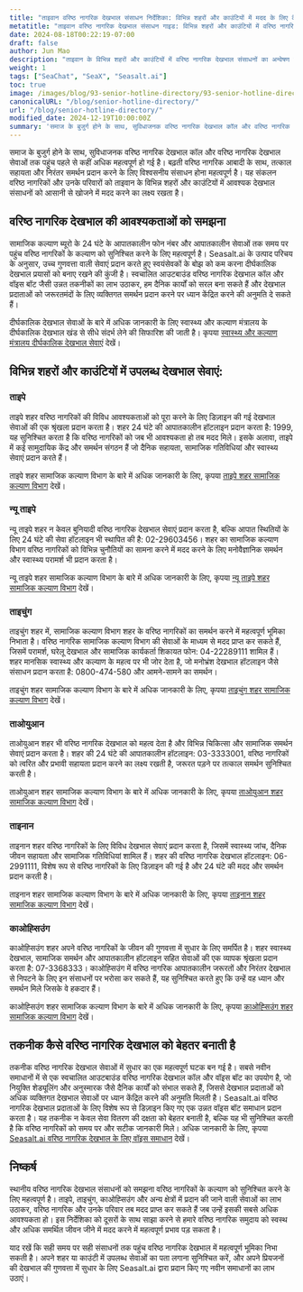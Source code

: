 ```yaml
---
title: "ताइवान वरिष्ठ नागरिक देखभाल संसाधन निर्देशिका: विभिन्न शहरों और काउंटियों में मदद के लिए कैसे कॉल करें"
metatitle: "ताइवान वरिष्ठ नागरिक देखभाल संसाधन गाइड: विभिन्न शहरों और काउंटियों में वरिष्ठ नागरिक सहायता फोन नंबर और सहायता सेवाएं"
date: 2024-08-18T00:22:19-07:00
draft: false
author: Jun Mao
description: "ताइवान के विभिन्न शहरों और काउंटियों में वरिष्ठ नागरिक देखभाल संसाधनों का अन्वेषण करें, जिसमें देखभाल कॉल, आपातकालीन हॉटलाइन और सामाजिक सहायता सेवाएं शामिल हैं। जानें कि कैसे Seasalt.ai के नवीन समाधान वरिष्ठ नागरिक देखभाल सेवाओं की दक्षता को बेहतर बनाते हैं।"
weight: 1
tags: ["SeaChat", "SeaX", "Seasalt.ai"]
toc: true
image: /images/blog/93-senior-hotline-directory/93-senior-hotline-directory.jpg
canonicalURL: "/blog/senior-hotline-directory/"
url: "/blog/senior-hotline-directory/"
modified_date: 2024-12-19T10:00:00Z
summary: 'समाज के बुजुर्ग होने के साथ, सुविधाजनक वरिष्ठ नागरिक देखभाल कॉल और वरिष्ठ नागरिक देखभाल सेवाओं तक पहुंच पहले से कहीं अधिक महत्वपूर्ण हो गई है। बढ़ती वरिष्ठ नागरिक आबादी के साथ, तत्काल सहायता और निरंतर समर्थन प्रदान करने के लिए विश्वसनीय संसाधन होना महत्वपूर्ण है। यह संकलन वरिष्ठ नागरिकों और उनके परिवारों को ताइवान के विभिन्न शहरों और काउंटियों में आवश्यक देखभाल संसाधनों को आसानी से खोजने में मदद करने का लक्ष्य रखता है।'
---
```


समाज के बुजुर्ग होने के साथ, सुविधाजनक वरिष्ठ नागरिक देखभाल कॉल और वरिष्ठ नागरिक देखभाल सेवाओं तक पहुंच पहले से कहीं अधिक महत्वपूर्ण हो गई है। बढ़ती वरिष्ठ नागरिक आबादी के साथ, तत्काल सहायता और निरंतर समर्थन प्रदान करने के लिए विश्वसनीय संसाधन होना महत्वपूर्ण है। यह संकलन वरिष्ठ नागरिकों और उनके परिवारों को ताइवान के विभिन्न शहरों और काउंटियों में आवश्यक देखभाल संसाधनों को आसानी से खोजने में मदद करने का लक्ष्य रखता है।

## वरिष्ठ नागरिक देखभाल की आवश्यकताओं को समझना

सामाजिक कल्याण ब्यूरो के 24 घंटे के आपातकालीन फोन नंबर और आपातकालीन सेवाओं तक समय पर पहुंच वरिष्ठ नागरिकों के कल्याण को सुनिश्चित करने के लिए महत्वपूर्ण है। Seasalt.ai के उत्पाद परिचय के अनुसार, उच्च गुणवत्ता वाली सेवाएं प्रदान करते हुए स्वयंसेवकों के बोझ को कम करना दीर्घकालिक देखभाल प्रयासों को बनाए रखने की कुंजी है। स्वचालित आउटबाउंड वरिष्ठ नागरिक देखभाल कॉल और वॉइस बॉट जैसी उन्नत तकनीकों का लाभ उठाकर, हम दैनिक कार्यों को सरल बना सकते हैं और देखभाल प्रदाताओं को जरूरतमंदों के लिए व्यक्तिगत समर्थन प्रदान करने पर ध्यान केंद्रित करने की अनुमति दे सकते हैं।

दीर्घकालिक देखभाल सेवाओं के बारे में अधिक जानकारी के लिए स्वास्थ्य और कल्याण मंत्रालय के दीर्घकालिक देखभाल खंड से सीधे संदर्भ लेने की सिफारिश की जाती है। कृपया [स्वास्थ्य और कल्याण मंत्रालय दीर्घकालिक देखभाल सेवाएं](https://1966.gov.tw/) देखें।

## विभिन्न शहरों और काउंटियों में उपलब्ध देखभाल सेवाएं:

### ताइपे

ताइपे शहर वरिष्ठ नागरिकों की विविध आवश्यकताओं को पूरा करने के लिए डिज़ाइन की गई देखभाल सेवाओं की एक श्रृंखला प्रदान करता है। शहर 24 घंटे की आपातकालीन हॉटलाइन प्रदान करता है: 1999, यह सुनिश्चित करता है कि वरिष्ठ नागरिकों को जब भी आवश्यकता हो तब मदद मिले। इसके अलावा, ताइपे में कई सामुदायिक केंद्र और समर्थन संगठन हैं जो दैनिक सहायता, सामाजिक गतिविधियां और स्वास्थ्य सेवाएं प्रदान करते हैं।

ताइपे शहर सामाजिक कल्याण विभाग के बारे में अधिक जानकारी के लिए, कृपया [ताइपे शहर सामाजिक कल्याण विभाग](https://dosw.gov.taipei/) देखें।

### न्यू ताइपे

न्यू ताइपे शहर न केवल बुनियादी वरिष्ठ नागरिक देखभाल सेवाएं प्रदान करता है, बल्कि आपात स्थितियों के लिए 24 घंटे की सेवा हॉटलाइन भी स्थापित की है: 02-29603456। शहर का सामाजिक कल्याण विभाग वरिष्ठ नागरिकों को विभिन्न चुनौतियों का सामना करने में मदद करने के लिए मनोवैज्ञानिक समर्थन और स्वास्थ्य परामर्श भी प्रदान करता है।

न्यू ताइपे शहर सामाजिक कल्याण विभाग के बारे में अधिक जानकारी के लिए, कृपया [न्यू ताइपे शहर सामाजिक कल्याण विभाग](https://www.sw.ntpc.gov.tw/) देखें।

### ताइचुंग

ताइचुंग शहर में, सामाजिक कल्याण विभाग शहर के वरिष्ठ नागरिकों का समर्थन करने में महत्वपूर्ण भूमिका निभाता है। वरिष्ठ नागरिक सामाजिक कल्याण विभाग की सेवाओं के माध्यम से मदद प्राप्त कर सकते हैं, जिसमें परामर्श, घरेलू देखभाल और सामाजिक कार्यकर्ता शिकायत फोन: 04-22289111 शामिल हैं। शहर मानसिक स्वास्थ्य और कल्याण के महत्व पर भी जोर देता है, जो मनोभ्रंश देखभाल हॉटलाइन जैसे संसाधन प्रदान करता है: 0800-474-580 और आमने-सामने का समर्थन।

ताइचुंग शहर सामाजिक कल्याण विभाग के बारे में अधिक जानकारी के लिए, कृपया [ताइचुंग शहर सामाजिक कल्याण विभाग](https://www.society.taichung.gov.tw/880452/post) देखें।

### ताओयुआन

ताओयुआन शहर भी वरिष्ठ नागरिक देखभाल को महत्व देता है और विभिन्न चिकित्सा और सामाजिक समर्थन सेवाएं प्रदान करता है। शहर की 24 घंटे की आपातकालीन हॉटलाइन: 03-3333001, वरिष्ठ नागरिकों को त्वरित और प्रभावी सहायता प्रदान करने का लक्ष्य रखती है, जरूरत पड़ने पर तत्काल समर्थन सुनिश्चित करती है।

ताओयुआन शहर सामाजिक कल्याण विभाग के बारे में अधिक जानकारी के लिए, कृपया [ताओयुआन शहर सामाजिक कल्याण विभाग](https://sab.tycg.gov.tw/) देखें।

### ताइनान

ताइनान शहर वरिष्ठ नागरिकों के लिए विविध देखभाल सेवाएं प्रदान करता है, जिसमें स्वास्थ्य जांच, दैनिक जीवन सहायता और सामाजिक गतिविधियां शामिल हैं। शहर की वरिष्ठ नागरिक देखभाल हॉटलाइन: 06-2991111, विशेष रूप से वरिष्ठ नागरिकों के लिए डिज़ाइन की गई है और 24 घंटे की मदद और समर्थन प्रदान करती है।

ताइनान शहर सामाजिक कल्याण विभाग के बारे में अधिक जानकारी के लिए, कृपया [ताइनान शहर सामाजिक कल्याण विभाग](https://sab.tainan.gov.tw/) देखें।

### काओह्सिउंग

काओह्सिउंग शहर अपने वरिष्ठ नागरिकों के जीवन की गुणवत्ता में सुधार के लिए समर्पित है। शहर स्वास्थ्य देखभाल, सामाजिक समर्थन और आपातकालीन हॉटलाइन सहित सेवाओं की एक व्यापक श्रृंखला प्रदान करता है: 07-3368333। काओह्सिउंग में वरिष्ठ नागरिक आपातकालीन जरूरतों और निरंतर देखभाल से निपटने के लिए इन संसाधनों पर भरोसा कर सकते हैं, यह सुनिश्चित करते हुए कि उन्हें वह ध्यान और समर्थन मिले जिसके वे हकदार हैं।

काओह्सिउंग शहर सामाजिक कल्याण विभाग के बारे में अधिक जानकारी के लिए, कृपया [काओह्सिउंग शहर सामाजिक कल्याण विभाग](https://socbu.kcg.gov.tw/) देखें।

## तकनीक कैसे वरिष्ठ नागरिक देखभाल को बेहतर बनाती है

तकनीक वरिष्ठ नागरिक देखभाल सेवाओं में सुधार का एक महत्वपूर्ण घटक बन गई है। सबसे नवीन समाधानों में से एक स्वचालित आउटबाउंड वरिष्ठ नागरिक देखभाल कॉल और वॉइस बॉट का उपयोग है, जो नियुक्ति शेड्यूलिंग और अनुस्मारक जैसे दैनिक कार्यों को संभाल सकते हैं, जिससे देखभाल प्रदाताओं को अधिक व्यक्तिगत देखभाल सेवाओं पर ध्यान केंद्रित करने की अनुमति मिलती है। Seasalt.ai वरिष्ठ नागरिक देखभाल प्रदाताओं के लिए विशेष रूप से डिज़ाइन किए गए एक उन्नत वॉइस बॉट समाधान प्रदान करता है। यह तकनीक न केवल सेवा वितरण की दक्षता को बेहतर बनाती है, बल्कि यह भी सुनिश्चित करती है कि वरिष्ठ नागरिकों को समय पर और सटीक जानकारी मिले। अधिक जानकारी के लिए, कृपया [Seasalt.ai वरिष्ठ नागरिक देखभाल के लिए वॉइस समाधान](https://usecase.seasalt.ai/voice-for-senior-care) देखें।

## निष्कर्ष

स्थानीय वरिष्ठ नागरिक देखभाल संसाधनों को समझना वरिष्ठ नागरिकों के कल्याण को सुनिश्चित करने के लिए महत्वपूर्ण है। ताइपे, ताइचुंग, काओह्सिउंग और अन्य क्षेत्रों में प्रदान की जाने वाली सेवाओं का लाभ उठाकर, वरिष्ठ नागरिक और उनके परिवार तब मदद प्राप्त कर सकते हैं जब उन्हें इसकी सबसे अधिक आवश्यकता हो। इस निर्देशिका को दूसरों के साथ साझा करने से हमारे वरिष्ठ नागरिक समुदाय को स्वस्थ और अधिक समर्थित जीवन जीने में मदद करने में महत्वपूर्ण प्रभाव पड़ सकता है।

याद रखें कि सही समय पर सही संसाधनों तक पहुंच वरिष्ठ नागरिक देखभाल में महत्वपूर्ण भूमिका निभा सकती है। अपने शहर या काउंटी में उपलब्ध सेवाओं का पता लगाना सुनिश्चित करें, और अपने प्रियजनों की देखभाल की गुणवत्ता में सुधार के लिए Seasalt.ai द्वारा प्रदान किए गए नवीन समाधानों का लाभ उठाएं। 